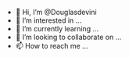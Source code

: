 - 👋 Hi, I’m @Douglasdevini
- 👀 I’m interested in ...
- 🌱 I’m currently learning ...
- 💞️ I’m looking to collaborate on ...
- 📫 How to reach me ...

<!---
Douglasdevini/Douglasdevini is a ✨ special ✨ repository because its `README.md` (this file) appears on your GitHub profile.
You can click the Preview link to take a look at your changes.
--->
